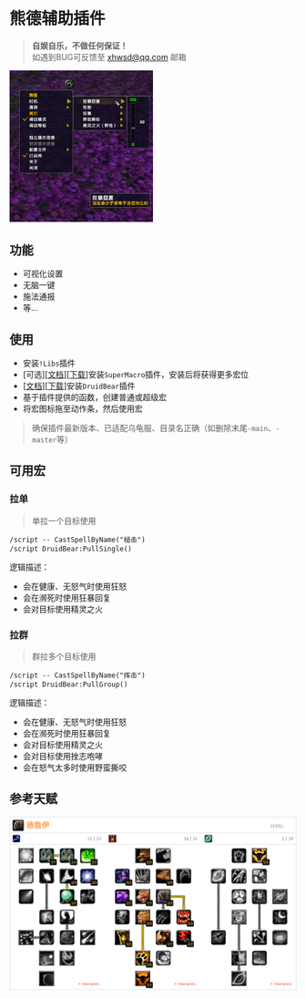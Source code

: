 # 熊德辅助插件

> __自娱自乐，不做任何保证！__  
> 如遇到BUG可反馈至 xhwsd@qq.com 邮箱

<img src="Preview.png" width="50%" />


## 功能
- 可视化设置
- 无脑一键
- 施法通报
- 等...


## 使用
- 安装`!Libs`插件
- [可选][[文档](https://github.com/xhwsd/SuperMacro/)][[下载](https://github.com/xhwsd/SuperMacro/archive/master.zip)]安装`SuperMacro`插件，安装后将获得更多宏位
- [[文档](https://github.com/xhwsd/DruidBear/)][[下载](https://github.com/xhwsd/DruidBear/archive/main.zip)]安装`DruidBear`插件
- 基于插件提供的函数，创建普通或超级宏
- 将宏图标拖至动作条，然后使用宏

> 确保插件最新版本、已适配乌龟服、目录名正确（如删除末尾`-main`、`-master`等）


## 可用宏

### 拉单

> 单拉一个目标使用

```
/script -- CastSpellByName("槌击")
/script DruidBear:PullSingle()
```

逻辑描述：
- 会在健康、无怒气时使用狂怒
- 会在濒死时使用狂暴回复
- 会对目标使用精灵之火


### 拉群

> 群拉多个目标使用

```
/script -- CastSpellByName("挥击")
/script DruidBear:PullGroup()
```

逻辑描述：
- 会在健康、无怒气时使用狂怒
- 会在濒死时使用狂暴回复
- 会对目标使用精灵之火
- 会对目标使用挫志咆哮
- 会在怒气太多时使用野蛮撕咬


## 参考天赋
![参考天赋](/Talent.png)
